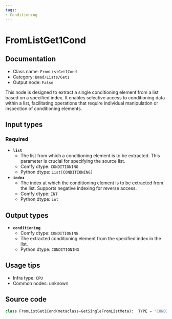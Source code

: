 ```yaml
---
tags:
- Conditioning
---
```


# FromListGet1Cond
## Documentation
- Class name: `FromListGet1Cond`
- Category: `Bmad/Lists/Get1`
- Output node: `False`

This node is designed to extract a single conditioning element from a list based on a specified index. It enables selective access to conditioning data within a list, facilitating operations that require individual manipulation or inspection of conditioning elements.
## Input types
### Required
- **`list`**
    - The list from which a conditioning element is to be extracted. This parameter is crucial for specifying the source list.
    - Comfy dtype: `CONDITIONING`
    - Python dtype: `List[CONDITIONING]`
- **`index`**
    - The index at which the conditioning element is to be extracted from the list. Supports negative indexing for reverse access.
    - Comfy dtype: `INT`
    - Python dtype: `int`
## Output types
- **`conditioning`**
    - Comfy dtype: `CONDITIONING`
    - The extracted conditioning element from the specified index in the list.
    - Python dtype: `CONDITIONING`
## Usage tips
- Infra type: `CPU`
- Common nodes: unknown


## Source code
```python
class FromListGet1Cond(metaclass=GetSingleFromListMeta):  TYPE = "CONDITIONING"

```
